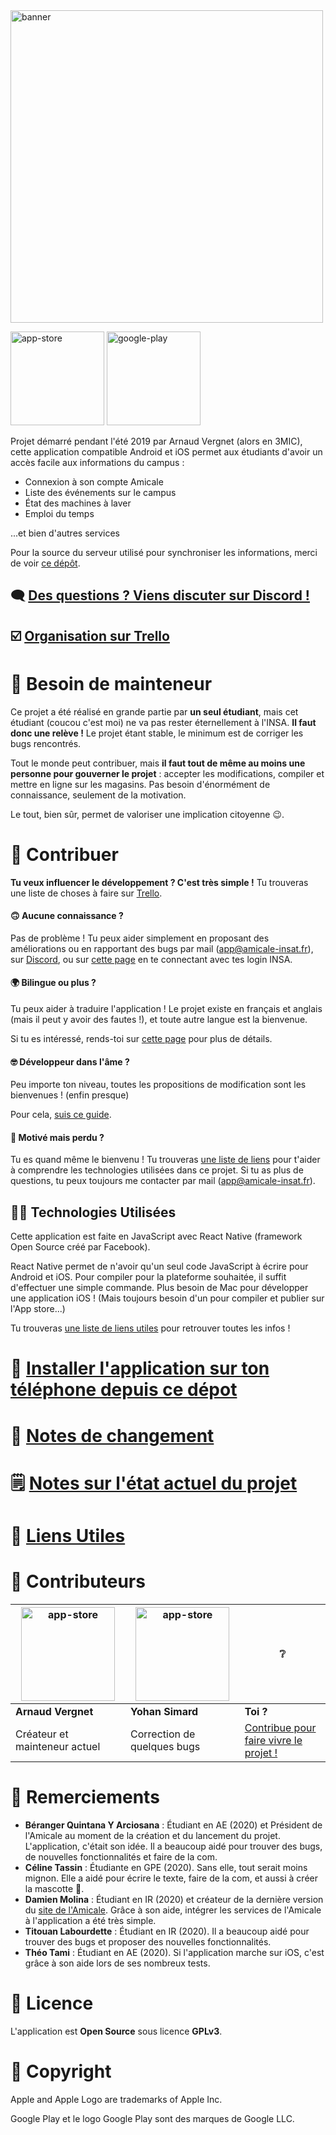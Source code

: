 <img src="https://etud.insa-toulouse.fr/~amicale_app/images/promo/Banner.png" alt="banner" width="500"/>

[<img src="https://etud.insa-toulouse.fr/~amicale_app/images/promo/app-store-badge.png" alt="app-store" width="150"/>](https://apps.apple.com/us/app/id1477722148)
[<img src="https://etud.insa-toulouse.fr/~amicale_app/images/promo/google-play-badge.png" alt="google-play" width="150"/>](https://play.google.com/store/apps/details?id=fr.amicaleinsat.application)


Projet démarré pendant l'été 2019 par Arnaud Vergnet (alors en 3MIC), cette application compatible Android et iOS permet aux étudiants d'avoir un accès facile aux informations du campus :
 - Connexion à son compte Amicale
 - Liste des événements sur le campus
 - État des machines à laver
 - Emploi du temps

...et bien d'autres services

Pour la source du serveur utilisé pour synchroniser les informations, merci de voir [ce dépôt](https://git.etud.insa-toulouse.fr/vergnet/application-amicale-serveur).

## 🗨️ [Des questions ? Viens discuter sur Discord !](https://discord.gg/W8MeTec)

## ️☑️ [Organisation sur Trello](https://trello.com/b/RMej49Uq/application-campus-insa)


# 🔎 Besoin de mainteneur

Ce projet a été réalisé en grande partie par **un seul étudiant**, mais cet étudiant (coucou c'est moi) ne va pas rester éternellement à l'INSA. **Il faut donc une relève !** Le projet étant stable, le minimum est de corriger les bugs rencontrés.

Tout le monde peut contribuer, mais **il faut tout de même au moins une personne pour gouverner le projet** : accepter les modifications, compiler et mettre en ligne sur les magasins. Pas besoin d'énormément de connaissance, seulement de la motivation.

Le tout, bien sûr, permet de valoriser une implication citoyenne 😉. 

# 🚀 Contribuer

**Tu veux influencer le développement ? C'est très simple !** Tu trouveras une liste de choses à faire sur [Trello](https://trello.com/b/RMej49Uq/application-campus-insa).

#### 🙃 Aucune connaissance ?
Pas de problème ! Tu peux aider simplement en proposant des améliorations ou en rapportant des bugs par mail ([app@amicale-insat.fr](mailto:app@amicale-insat.fr)), sur [Discord](https://discord.gg/W8MeTec), ou sur [cette page](https://git.etud.insa-toulouse.fr/vergnet/application-amicale/issues) en te connectant avec tes login INSA.

#### 🌍 Bilingue ou plus ?

Tu peux aider à traduire l'application ! Le projet existe en français et anglais (mais il peut y avoir des fautes !), et toute autre langue est la bienvenue.

Si tu es intéressé, rends-toi sur [cette page](doc/TRANSLATE.md) pour plus de détails.

#### 🤓 Développeur dans l'âme ?
Peu importe ton niveau, toutes les propositions de modification sont les bienvenues ! (enfin presque)

Pour cela, [suis ce guide](doc/CONTRIBUTE.md).

#### 🤯 Motivé mais perdu ?
Tu es quand même le bienvenu ! Tu trouveras [une liste de liens](doc/LINKS.md) pour t'aider à comprendre les technologies utilisées dans ce projet. Si tu as plus de questions, tu peux toujours me contacter par mail  ([app@amicale-insat.fr](mailto:app@amicale-insat.fr)). 

## 👨‍💻 Technologies Utilisées
Cette application est faite en JavaScript avec React Native (framework Open Source créé par Facebook).

React Native permet de n'avoir qu'un seul code JavaScript à écrire pour Android et iOS. Pour compiler pour la plateforme souhaitée, il suffit d'effectuer une simple commande. Plus besoin de Mac pour développer une application iOS ! (Mais toujours besoin d'un pour compiler et publier sur l'App store...)

Tu trouveras [une liste de liens utiles](doc/LINKS.md) pour retrouver toutes les infos !

# 💾 [Installer l'application sur ton téléphone depuis ce dépot](doc/INSTALL.md)

# 📔️ [Notes de changement](Changelog.md)

# 🗒️ [Notes sur l'état actuel du projet](doc/NOTES.md)

# 🔗 [Liens Utiles](doc/LINKS.md)

# 🤝 Contributeurs

| <img src="https://secure.gravatar.com/avatar/8e33a1b2cedf7168e8468a1522cc8c56?d=identicon&s=290" alt="app-store" width="150"/> | <img src="https://secure.gravatar.com/avatar/9792c3643f98cddbc2a42e05422fe66e?d=identicon&s=290" alt="app-store" width="150"/> | ❔ |
|--------------------------------|--------------------------------|-------------------------------------------|
| **Arnaud Vergnet**             | **Yohan Simard**               | **Toi ?**                                 |
| Créateur et mainteneur actuel  | Correction de quelques bugs    | [Contribue pour faire vivre le projet !](doc/CONTRIBUTE.md)   |

# 👏 Remerciements

* **Béranger Quintana Y Arciosana** : Étudiant en AE (2020) et Président de l'Amicale au moment de la création et du lancement du projet. L'application, c'était son idée. Il a beaucoup aidé pour trouver des bugs, de nouvelles fonctionnalités et faire de la com.
* **Céline Tassin** : Étudiante en GPE (2020). Sans elle, tout serait moins mignon. Elle a aidé pour écrire le texte, faire de la com, et aussi à créer la mascotte 🦊.
* **Damien Molina** : Étudiant en IR (2020) et créateur de la dernière version du [site de l'Amicale](https://amicale-insat.fr/). Grâce à son aide, intégrer les services de l'Amicale à l'application a été très simple. 
* **Titouan Labourdette** : Étudiant en IR (2020). Il a beaucoup aidé pour trouver des bugs et proposer des nouvelles fonctionnalités.
* **Théo Tami** : Étudiant en AE (2020). Si l'application marche sur iOS, c'est grâce à son aide lors de ses nombreux tests. 

# 📄 Licence

L'application est **Open Source** sous licence **GPLv3**.

# 🔐 Copyright
Apple and Apple Logo are trademarks of Apple Inc.

Google Play et le logo Google Play sont des marques de Google LLC.
